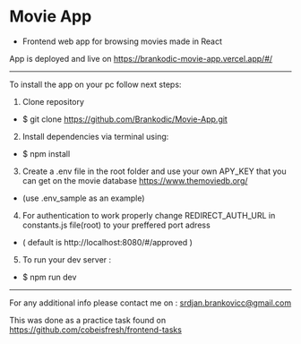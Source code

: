 # Movie App
- Frontend web app for browsing movies made in React

App is deployed and live on  https://brankodic-movie-app.vercel.app/#/

---

To install the app on your pc follow next steps:

1. Clone repository
 -  $ git clone https://github.com/Brankodic/Movie-App.git

2. Install dependencies via terminal using:  
 -   $ npm install
    
3. Create a  .env  file in the root folder and use your own APY_KEY that you can get on the movie database https://www.themoviedb.org/  
 -  (use .env_sample as an example)

4. For authentication to work properly change REDIRECT_AUTH_URL in constants.js file(root) to your preffered port adress
 -   ( default is http://localhost:8080/#/approved ) 

5. To run your dev server  : 
 -   $ npm run dev

---

For any additional info please contact me on :
srdjan.brankovicc@gmail.com

This was done as a practice task found on https://github.com/cobeisfresh/frontend-tasks 
